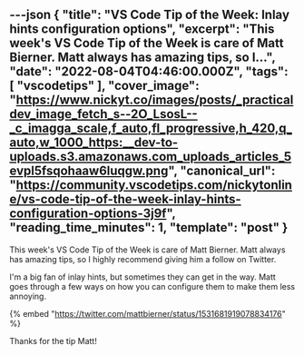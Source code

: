 ---json
{
  "title": "VS Code Tip of the Week: Inlay hints configuration options",
  "excerpt": "This week's VS Code Tip of the Week is care of Matt Bierner. Matt always has amazing tips, so I...",
  "date": "2022-08-04T04:46:00.000Z",
  "tags": [
    "vscodetips"
  ],
  "cover_image": "https://www.nickyt.co/images/posts/_practicaldev_image_fetch_s--2O_LsosL--_c_imagga_scale,f_auto,fl_progressive,h_420,q_auto,w_1000_https:__dev-to-uploads.s3.amazonaws.com_uploads_articles_5evpl5fsqohaaw6luqgw.png",
  "canonical_url": "https://community.vscodetips.com/nickytonline/vs-code-tip-of-the-week-inlay-hints-configuration-options-3j9f",
  "reading_time_minutes": 1,
  "template": "post"
}
---

This week's VS Code Tip of the Week is care of Matt Bierner. Matt always has amazing tips, so I highly recommend giving him a follow on Twitter.

I'm a big fan of inlay hints, but sometimes they can get in the way. Matt goes through a few ways on how you can configure them to make them less annoying.

{% embed "https://twitter.com/mattbierner/status/1531681919078834176" %}

Thanks for the tip Matt!
